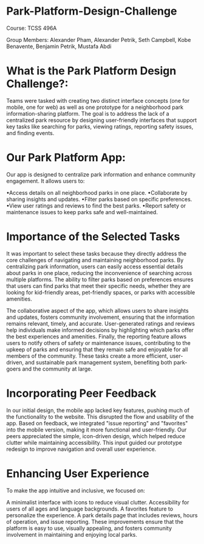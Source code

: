 # Park-Platform-Design-Challenge
Course: TCSS 496A

Group Members: Alexander Pham, Alexander Petrik, Seth Campbell, Kobe Benavente, Benjamin Petrik, Mustafa Abdi

# What is the Park Platform Design Challenge?:
Teams were tasked with creating two distinct interface concepts (one for mobile, one for web) as well as one prototype for a neighborhood park information-sharing platform. The goal is to address the lack of a centralized park resource by designing user-friendly interfaces that support key tasks like searching for parks, viewing ratings, reporting safety issues, and finding events.

# Our Park Platform App:
Our app is designed to centralize park information and enhance community engagement. It allows users to:

•Access details on all neighborhood parks in one place.
•Collaborate by sharing insights and updates.
•Filter parks based on specific preferences.
•View user ratings and reviews to find the best parks.
•Report safety or maintenance issues to keep parks safe and well-maintained.

# Importance of the Selected Tasks
It was important to select these tasks because they directly address the core challenges of navigating and maintaining neighborhood parks. By centralizing park information, users can easily access essential details about parks in one place, reducing the inconvenience of searching across multiple platforms. The ability to filter parks based on preferences ensures that users can find parks that meet their specific needs, whether they are looking for kid-friendly areas, pet-friendly spaces, or parks with accessible amenities.

The collaborative aspect of the app, which allows users to share insights and updates, fosters community involvement, ensuring that the information remains relevant, timely, and accurate. User-generated ratings and reviews help individuals make informed decisions by highlighting which parks offer the best experiences and amenities. Finally, the reporting feature allows users to notify others of safety or maintenance issues, contributing to the upkeep of parks and ensuring that they remain safe and enjoyable for all members of the community. These tasks create a more efficient, user-driven, and sustainable park management system, benefiting both park-goers and the community at large.

# Incorporating Peer Feedback
In our initial design, the mobile app lacked key features, pushing much of the functionality to the website. This disrupted the flow and usability of the app. Based on feedback, we integrated "issue reporting" and "favorites" into the mobile version, making it more functional and user-friendly. Our peers appreciated the simple, icon-driven design, which helped reduce clutter while maintaining accessibility. This input guided our prototype redesign to improve navigation and overall user experience.

# Enhancing User Experience
To make the app intuitive and inclusive, we focused on:

A minimalist interface with icons to reduce visual clutter.
Accessibility for users of all ages and language backgrounds.
A favorites feature to personalize the experience.
A park details page that includes reviews, hours of operation, and issue reporting.
These improvements ensure that the platform is easy to use, visually appealing, and fosters community involvement in maintaining and enjoying local parks.
